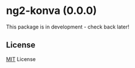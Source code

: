 # ng2-konva (0.0.0)

This package is in development - check back later!

## License
[MIT](LICENSE) License
